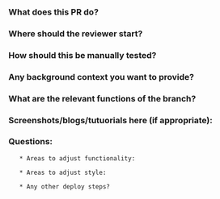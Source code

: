 ### What does this PR do?

### Where should the reviewer start?

### How should this be manually tested?

### Any background context you want to provide?

### What are the relevant functions of the branch? 

### Screenshots/blogs/tutuorials here (if appropriate):

### Questions: 

       * Areas to adjust functionality:
       
       * Areas to adjust style:
       
       * Any other deploy steps?
       
